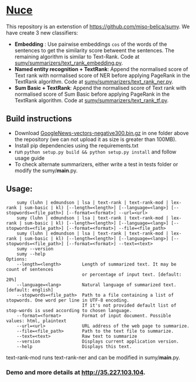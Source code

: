 # [Nuce](https://en.wiktionary.org/wiki/in_nuce)
This repository is an extenstion of https://github.com/miso-belica/sumy. We have create 3 new classifiers:
* **Embedding** : Use pairwise embeddings `cos` of the words of the sentences to get the similarity score betweent the sentences. The remaining algorithm is similar to Text-Rank. Code at [sumy/summarizers/text_rank_embedding.py](https://github.tamu.edu/aditya-gujral/irProject/blob/master/sumy/summarizers/text_rank_embedding.py).
* **Named entity recognition + TextRank**: Append the normalised score of Text rank with normalised score of NER before applying PageRank in the TextRank algorithm. Code at [sumy/summarizers/text_rank_ner.py](https://github.tamu.edu/aditya-gujral/irProject/blob/master/sumy/summarizers/text_rank_ner.py).
* **Sum Basic + TextRank**: Append the normalised score of Text rank with normalised score of Sum Basic before applying PageRank in the TextRank algorithm. Code at [sumy/summarizers/text_rank_tf.py](https://github.tamu.edu/aditya-gujral/irProject/blob/master/sumy/summarizers/text_rank_tf.py).

## Build instructions
* Download [GoogleNews-vectors-negative300.bin.gz](https://drive.google.com/file/d/0B7XkCwpI5KDYNlNUTTlSS21pQmM/edit?usp=sharing) in one folder above the repository (we can not upload it as size is greater than 100MB).
* Install pip dependencies using the requirements.txt
* run `python setup.py build && python setup.py install` and follow usage guide
* To check alternate summarizers, either write a test in tests folder or modify the sumy/__main__.py.

## Usage:
```    sumy (luhn | edmundson | lsa | text-rank | text-rank-mod | lex-rank | sum-basic | kl) [--length=<length>] [--language=<lang>] [--stopwords=<file_path>] [--format=<format>]
    sumy (luhn | edmundson | lsa | text-rank | text-rank-mod | lex-rank | sum-basic | kl) [--length=<length>] [--language=<lang>] [--stopwords=<file_path>] [--format=<format>] --url=<url>
    sumy (luhn | edmundson | lsa | text-rank | text-rank-mod | lex-rank | sum-basic | kl) [--length=<length>] [--language=<lang>] [--stopwords=<file_path>] [--format=<format>] --file=<file_path>
    sumy (luhn | edmundson | lsa | text-rank | text-rank-mod | lex-rank | sum-basic | kl) [--length=<length>] [--language=<lang>] [--stopwords=<file_path>] [--format=<format>] --text=<text>
    sumy --version
    sumy --help
Options:
    --length=<length>        Length of summarized text. It may be count of sentences
                             or percentage of input text. [default: 20%]
    --language=<lang>        Natural language of summarized text. [default: english]
    --stopwords=<file_path>  Path to a file containing a list of stopwords. One word per line in UTF-8 encoding.
                             If it's not provided default list of stop-words is used according to chosen language.
    --format=<format>        Format of input document. Possible values: html, plaintext
    --url=<url>              URL address of the web page to summarize.
    --file=<file_path>       Path to the text file to summarize.
    --text=<text>            Raw text to summarize
    --version                Displays current application version.
    --help                   Displays this text.
```

text-rank-mod runs text-rank-ner and can be modified in sumy/__main__.py.

### Demo and more details at http://35.227.103.104.
